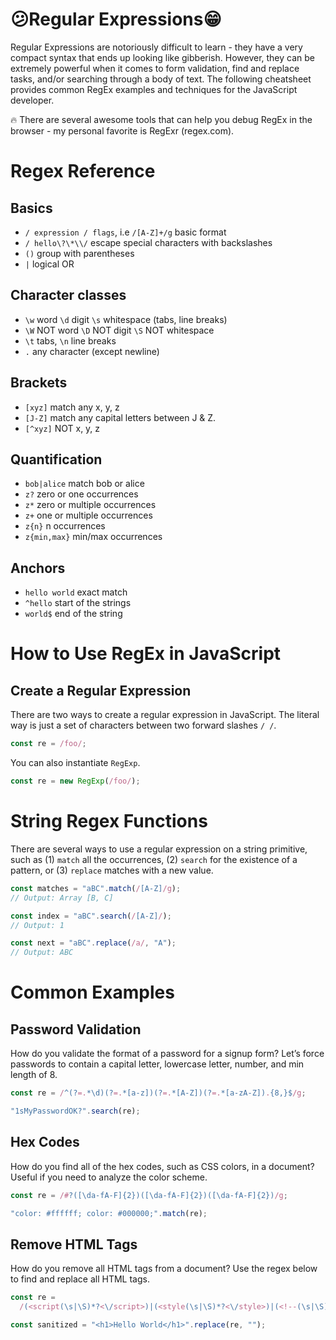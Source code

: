 # 😕Regular Expressions😁

Regular Expressions are notoriously difficult to learn - they have a very compact syntax that ends up looking like gibberish. However, they can be extremely powerful when it comes to form validation, find and replace tasks, and/or searching through a body of text. The following cheatsheet provides common RegEx examples and techniques for the JavaScript developer.

🔥 There are several awesome tools that can help you debug RegEx in the browser - my personal favorite is RegExr (regex.com).

# Regex Reference

## Basics

- `/ expression / flags`, i.e `/[A-Z]+/g` basic format
- `/ hello\?\*\\/` escape special characters with backslashes
- `()` group with parentheses
- `|` logical OR

## Character classes

- `\w` word `\d` digit `\s` whitespace (tabs, line breaks)
- `\W` NOT word `\D` NOT digit `\S` NOT whitespace
- `\t` tabs, `\n` line breaks
- `.` any character (except newline)

## Brackets

- `[xyz]` match any x, y, z
- `[J-Z]` match any capital letters between J & Z.
- `[^xyz]` NOT x, y, z

## Quantification

- `bob|alice` match bob or alice
- `z?` zero or one occurrences
- `z*` zero or multiple occurrences
- `z+` one or multiple occurrences
- `z{n}` n occurrences
- `z{min,max}` min/max occurrences

## Anchors

- `hello world` exact match
- `^hello` start of the strings
- `world$` end of the string

# How to Use RegEx in JavaScript

## Create a Regular Expression

There are two ways to create a regular expression in JavaScript. The literal way is just a set of characters between two forward slashes `/ /`.

```js
const re = /foo/;
```

You can also instantiate `RegExp`.

```js
const re = new RegExp(/foo/);
```

# String Regex Functions

There are several ways to use a regular expression on a string primitive, such as (1) `match` all the occurrences, (2) `search` for the existence of a pattern, or (3) `replace` matches with a new value.

```js
const matches = "aBC".match(/[A-Z]/g);
// Output: Array [B, C]

const index = "aBC".search(/[A-Z]/);
// Output: 1

const next = "aBC".replace(/a/, "A");
// Output: ABC
```

# Common Examples

## Password Validation

How do you validate the format of a password for a signup form? Let’s force passwords to contain a capital letter, lowercase letter, number, and min length of 8.

```js
const re = /^(?=.*\d)(?=.*[a-z])(?=.*[A-Z])(?=.*[a-zA-Z]).{8,}$/g;

"1sMyPasswordOK?".search(re);
```

## Hex Codes

How do you find all of the hex codes, such as CSS colors, in a document? Useful if you need to analyze the color scheme.

```js
const re = /#?([\da-fA-F]{2})([\da-fA-F]{2})([\da-fA-F]{2})/g;

"color: #ffffff; color: #000000;".match(re);
```

## Remove HTML Tags

How do you remove all HTML tags from a document? Use the regex below to find and replace all HTML tags.

```js
const re =
  /(<script(\s|\S)*?<\/script>)|(<style(\s|\S)*?<\/style>)|(<!--(\s|\S)*?-->)|(<\/?(\s|\S)*?>)/g;

const sanitized = "<h1>Hello World</h1>".replace(re, "");
```
